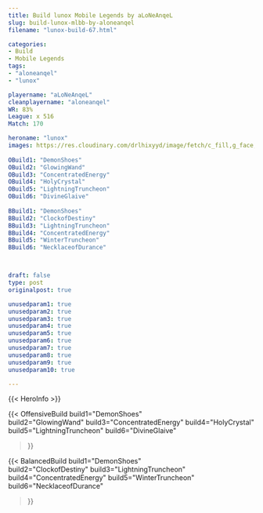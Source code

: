 ```yaml
---
title: Build lunox Mobile Legends by aLoNeAnqeL
slug: build-lunox-mlbb-by-aloneanqel
filename: "lunox-build-67.html"

categories: 
- Build 
- Mobile Legends
tags: 
- "aloneanqel"
- "lunox"

playername: "aLoNeAnqeL"
cleanplayername: "aloneanqel"
WR: 83%
League: x 516
Match: 170 

heroname: "lunox"
images: https://res.cloudinary.com/drlhixyyd/image/fetch/c_fill,g_face,f_auto/https://cdn2-build.mobagenie.my.id/p/images/banner/full/lunox.jpg
 
OBuild1: "DemonShoes"  
OBuild2: "GlowingWand" 
OBuild3: "ConcentratedEnergy" 
OBuild4: "HolyCrystal" 
OBuild5: "LightningTruncheon" 
OBuild6: "DivineGlaive" 
 
BBuild1: "DemonShoes"  
BBuild2: "ClockofDestiny" 
BBuild3: "LightningTruncheon" 
BBuild4: "ConcentratedEnergy" 
BBuild5: "WinterTruncheon" 
BBuild6: "NecklaceofDurance"



draft: false
type: post
originalpost: true

unusedparam1: true
unusedparam2: true
unusedparam3: true
unusedparam4: true
unusedparam5: true
unusedparam6: true
unusedparam7: true
unusedparam8: true
unusedparam9: true
unusedparam10: true

---
```


{{< HeroInfo >}} 

{{< OffensiveBuild 
build1="DemonShoes"  
build2="GlowingWand" 
build3="ConcentratedEnergy" 
build4="HolyCrystal" 
build5="LightningTruncheon" 
build6="DivineGlaive" 
 >}} 

{{< BalancedBuild 
build1="DemonShoes"  
build2="ClockofDestiny" 
build3="LightningTruncheon" 
build4="ConcentratedEnergy" 
build5="WinterTruncheon" 
build6="NecklaceofDurance" 
 >}}

